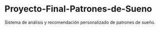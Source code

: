 # Proyecto-Final-Patrones-de-Sueno
Sistema de análisis y recomendación personalizado de patrones de sueño.

